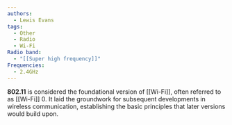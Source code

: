 ```yaml
---
authors:
  - Lewis Evans
tags:
  - Other
  - Radio
  - Wi-Fi
Radio band:
  - "[[Super high frequency]]"
Frequencies:
  - 2.4GHz
---
```

**802.11** is considered the foundational version of [[Wi-Fi]], often referred to as [[Wi-Fi]] 0. It laid the groundwork for subsequent developments in wireless communication, establishing the basic principles that later versions would build upon.